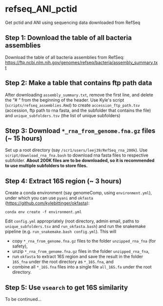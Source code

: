 # refseq_ANI_pctid
Get pctid and ANI using sequencing data downloaded from RefSeq

## Step 1: Download the table of all bacteria assemblies
Download the table of all bacteria assemblies from RefSeq: https://ftp.ncbi.nlm.nih.gov/genomes/refseq/bacteria/assembly_summary.txt

## Step 2: Make a table that contains ftp path data
After downloading `assembly_summary.txt`, remove the first line, and delete the “# “ from the beginning of the header. Use Kyle's script (`scripts/refseq_assemblies.Rmd`) to create `accession_ftp_path.tsv` (accession, ftp path to rna fasta, and the subfolder that contains the file) and `unique_subfolders.tsv` (the list of unique subfolders) 

## Step 3: Download `*_rna_from_genome.fna.gz` files (~ 15 hours)
Set up a root directory (say `/scr1/users/leej39/RefSeq_rna_200k`). Use `script/download_rna_fna.bash` to download rna fasta files to respective subfolder. **About 200K files are to be downloaded, so it is recommended to use multiple subfolders to store files.** 

## Step 4: Extract 16S region (~ 3 hours)
Create a conda environment (say genomeComp, using `environment.yml`), under which you can use `pyani` and `okfasta` (https://github.com/kylebittinger/okfasta):
```
conda env create -f environment.yml
```
Edit `config.yml` appropriately (root directory, admin email, paths to `unique_subfolders.tsv` and `run_okfasta.bash`) and run the snakemake pipeline (e.g. `run_snakemake.bash config.yml`). This will
- copy `*_rna_from_genome.fna.gz` files to the folder `unzipped_rna_fna` (for safety),
- unzip `*_rna_from_genome.fna.gz` files in the folder `unzipped_rna_fna`,
- run `okfasta` to extract 16S region and save the result in the folder `16S_fna` under the root directory as `*_16S.fna`, and
- combine all `*_16S.fna` files into a single file `all_16S.fa` under the root directory.

## Step 5: Use `vsearch` to get 16S similarity
To be continued...
